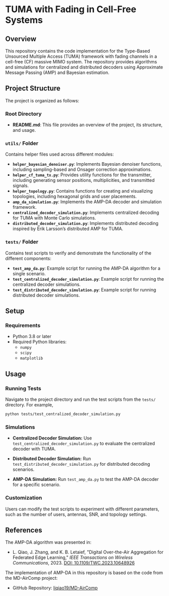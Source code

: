 # TUMA with Fading in Cell-Free Systems

## Overview
This repository contains the code implementation for the Type-Based Unsourced Multiple Access (TUMA) framework with fading channels in a cell-free (CF) massive MIMO system. The repository provides algorithms and simulations for centralized and distributed decoders using Approximate Message Passing (AMP) and Bayesian estimation.


## Project Structure

The project is organized as follows:

### Root Directory
- **README.md**: This file provides an overview of the project, its structure, and usage.

### `utils/` Folder
Contains helper files used across different modules:
- **`helper_bayesian_denoiser.py`**: Implements Bayesian denoiser functions, including sampling-based and Onsager correction approximations.
- **`helper_cf_tuma_tx.py`**: Provides utility functions for the transmitter, including generating sensor positions, multiplicities, and transmitted signals.
- **`helper_topology.py`**: Contains functions for creating and visualizing topologies, including hexagonal grids and user placements.
- **`amp_da_simulation.py`**: Implements the AMP-DA decoder and simulation framework.
- **`centralized_decoder_simulation.py`**: Implements centralized decoding for TUMA with Monte Carlo simulations.
- **`distributed_decoder_simulation.py`**: Implements distributed decoding inspired by Erik Larsson’s distributed AMP for TUMA.

### `tests/` Folder
Contains test scripts to verify and demonstrate the functionality of the different components:
- **`test_amp_da.py`**: Example script for running the AMP-DA algorithm for a single scenario.
- **`test_centralized_decoder_simulation.py`**: Example script for running the centralized decoder simulations.
- **`test_distributed_decoder_simulation.py`**: Example script for running distributed decoder simulations.


## Setup

### Requirements
- Python 3.8 or later
- Required Python libraries:
  - `numpy`
  - `scipy`
  - `matplotlib`


## Usage

### Running Tests

Navigate to the project directory and run the test scripts from the ``tests/`` directory. For example,

```bash
python tests/test_centralized_decoder_simulation.py
```

### Simulations


* **Centralized Decoder Simulation:** Use ``test_centralized_decoder_simulation.py`` to evaluate the centralized decoder with TUMA.

* **Distributed Decoder Simulation:** Run ``test_distributed_decoder_simulation.py`` for distributed decoding scenarios.


* **AMP-DA Simulation:** Run ``test_amp_da.py`` to test the AMP-DA decoder for a specific scenario.

### Customization
Users can modify the test scripts to experiment with different parameters, such as the number of users, antennas, SNR, and topology settings.



## References

The AMP-DA algorithm was presented in:

- L. Qiao, J. Zhang, and K. B. Letaief, "Digital Over-the-Air Aggregation for Federated Edge Learning," *IEEE Transactions on Wireless Communications*, 2023. [DOI: 10.1109/TWC.2023.10648926](https://ieeexplore.ieee.org/document/10648926)

The implementation of AMP-DA in this repository is based on the code from the MD-AirComp project:

- GitHub Repository: [liqiao19/MD-AirComp](https://github.com/liqiao19/MD-AirComp)
